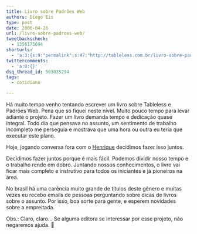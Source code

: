 ```yaml
---
title: Livro sobre Padrões Web
authors: Diego Eis
type: post
date: 2006-04-26
url: /livro-sobre-padroes-web/
tweetbackscheck:
  - 1356175694
shorturls:
  - 'a:3:{s:9:"permalink";s:47:"http://tableless.com.br/livro-sobre-padroes-web";s:7:"tinyurl";s:26:"http://tinyurl.com/3jydhtr";s:4:"isgd";s:19:"http://is.gd/HnOJtv";}'
twittercomments:
  - 'a:0:{}'
dsq_thread_id: 503035294
tags:
  - cotidiano

---
```

Há muito tempo venho tentando escrever um livro sobre Tableless e Padrões Web. Pena que só fiquei neste nível. Muito pouco tempo para levar adiante o projeto. Fazer um livro demanda tempo e dedicação quase integral. Todo dia que pensava no assunto, um sentimento de trabalho incompleto me perseguia e mostrava que uma hora ou outra eu teria que executar este plano.
  
Hoje, jogando conversa fora com o [Henrique][1] decidimos fazer isso juntos.

Decidimos fazer juntos porque é mais fácil. Podemos dividir nosso tempo e o trabalho rende em dobro. Juntando nossos conhecimentos, o livro vai ficar mais completo e instrutivo para todos os iniciantes e já pioneiros na área.
  
No brasil há uma carência muito grande de títulos deste gênero e muitas vezes eu recebo emails de pessoas perguntando sobre dicas de livros sobre o assunto. Por isso, boa sorte para gente, e esperem novidades sobre a empreitada.

Obs.: Claro, claro&#8230; Se alguma editora se interessar por esse projeto, não negaremos ajuda. 🙂

 [1]: http://www.revolucao.etc.br/